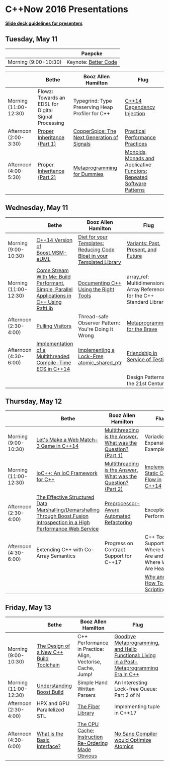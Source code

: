 # C++Now 2016 Presentations

**[Slide deck guidelines for presenters](https://github.com/boostcon/cppnow_presentations_2016/blob/master/SLIDE_DECK_GUIDELINES.md)**

## Tuesday, May 11

|                       | Paepcke                  |
|-----------------------|--------------------------|
| Morning (9:00-10:30)  | Keynote: [Better Code][] |


|                       | Bethe                                                    | Booz Allen Hamilton                                  | Flug                                                                                              |
|-----------------------|----------------------------------------------------------|------------------------------------------------------|---------------------------------------------------------------------------------------------------|
| Morning (11:00-12:30) | Flowz: Towards an EDSL for Digital Signal Processing     | Typegrind: Type Preserving Heap Profiler for C++     | [C++14 Dependency Injection][]                                                                    |
| Afternoon (2:00-3:30) | [Proper Inheritance (Part 1)][]                              | [CopperSpice: The Next Generation of Signals][]          | [Practical Performance Practices][]                                                               |
| Afternoon (4:00-5:30) | [Proper Inheritance (Part 2)][]                              | [Metaprogramming for Dummies][]                          | [Monoids, Monads and Applicative Functors: Repeated Software Patterns][]                          |

## Wednesday, May 11

|                       | Bethe                                                                                         | Booz Allen Hamilton                                                        | Flug                                                                          |
|-----------------------|-----------------------------------------------------------------------------------------------|----------------------------------------------------------------------------|-------------------------------------------------------------------------------|
| Morning (9:00-10:30)  | [C++14 Version of Boost.MSM-eUML][]                                                           | [Diet for your Templates: Reducing Code Bloat in your Templated Library][]     | [Variants: Past, Present, and Future][]                                       |
| Morning (11:00-12:30) | [Come Stream With Me: Build Performant, Simple, Parallel Applications in C++ Using RaftLib][] | [Documenting C++ Using the Right Tools][]                                      | array_ref: Multidimensional Array References for the C++ Standard Library     |
| Afternoon (2:30-4:00) | [Pulling Visitors][]                                                                          | Thread-safe Observer Pattern: You're Doing It Wrong                        | [Metaprogramming for the Brave][]                                                 |
| Afternoon (4:30-6:00) | [Implementation of a Multithreaded Compile-Time ECS in C++14][]                               | [Implementing a Lock-Free atomic_shared_ptr][]                             | [Friendship in Service of Testing][]                                          |
|                       |                                                                                               |                                                                            | Design Patterns in the 21st Century                                           |

## Thursday, May 12

|                       | Bethe                                                                                                                            | Booz Allen Hamilton                                           | Flug                                                        |
|-----------------------|----------------------------------------------------------------------------------------------------------------------------------|---------------------------------------------------------------|-------------------------------------------------------------|
| Morning (9:00-10:30)  | [Let's Make a Web Match-3 Game in C++14][]                                                                                       | [Multithreading is the Answer. What was the Question? (Part 1)][] | Variadic Expansion in Examples                              |
| Morning (11:00-12:30) | [IoC++: An IoC Framework for C++][]                                                                                                   | [Multithreading is the Answer. What was the Question? (Part 2)][] | [Implementing Static Control Flow in C++14][]               |
| Afternoon (2:30-4:00) | [The Effective Structured Data Marshalling/Demarshalling Through Boost.Fusion Introspection in a High Performance Web Service][]     | [Preprocessor-Aware Automated Refactoring][]                  | Exceptional Performance                                     |
| Afternoon (4:30-6:00) | Extending C++ with Co-Array Semantics                                                                                            | Progress on Contract Support for C++17                        | C++ Tool Support: Where We Are and Where We Are Heading     |
|                       |                                                                                                                                  |                                                               | [Why and How To Add Scripting][]                            |

## Friday, May 13

|                       | Bethe                                   | Booz Allen Hamilton                                             | Flug                                                                                           |
|-----------------------|-----------------------------------------|-----------------------------------------------------------------|------------------------------------------------------------------------------------------------|
| Morning (9:00-10:30)  | [The Design of a New C++ Build Toolchain][] | C++ Performance in Practice: Align, Vectorise, Cache, Jump!     | [Goodbye Metaprogramming, and Hello Functional: Living in a Post-Metaprogramming Era in C++][]     |
| Morning (11:00-12:30) | [Understanding Boost.Build][]               | Simple Hand Written Parsers                                     | An Interesting Lock-free Queue: Part 2 of N                                                    |
| Afternoon (2:30-4:00) | HPX and GPU Parallelized STL            | [The Fiber Library][]                                               | Implementing tuple in C++17                                                                    |
| Afternoon (4:30-6:00) | [What is the Basic Interface?][]        | [The CPU Cache: Instruction Re-Ordering Made Obvious][]         | [No Sane Compiler would Optimize Atomics][]                                                    |

[Better Code]: https://github.com/boostcon/cppnow_presentations_2016/raw/master/00_tuesday/better_code.pdf

[C++14 Dependency Injection]: https://github.com/boostcon/cppnow_presentations_2016/raw/master/00_tuesday/cpp14_dependency_injection_library.pdf
[Proper Inheritance (Part 1)]: https://github.com/boostcon/cppnow_presentations_2016/raw/master/00_tuesday/proper_inheritance.pdf
[CopperSpice: The Next Generation of Signals]: https://github.com/boostcon/cppnow_presentations_2016/raw/master/00_tuesday/copperspice_the_next_generation_of_signals.pdf
[Proper Inheritance (Part 2)]: https://github.com/boostcon/cppnow_presentations_2016/raw/master/00_tuesday/proper_inheritance.pdf
[Practical Performance Practices]:  https://github.com/boostcon/cppnow_presentations_2016/raw/master/00_tuesday/practical_performance_practices.pdf
[Metaprogramming for Dummies]: https://ldionne.github.io/cppnow-2016-metaprogramming-for-dummies
[Monoids, Monads and Applicative Functors: Repeated Software Patterns]: https://github.com/boostcon/cppnow_presentations_2016/raw/master/00_tuesday/monoids_monads_and_applicative_functors_repeated_software_patterns.pdf

[C++14 Version of Boost.MSM-eUML]: https://github.com/boostcon/cppnow_presentations_2016/raw/master/01_wednesday/cpp14_version_of_boost_msm_euml.pdf
[Diet for your Templates: Reducing Code Bloat in your Templated Library]: https://github.com/boostcon/cppnow_presentations_2016/raw/master/01_wednesday/diet_for_your_templates_reducing_code_bloat_in_your_templated_library.pdf
[Variants: Past, Present, and Future]: https://github.com/boostcon/cppnow_presentations_2016/raw/master/01_wednesday/variants_past_present_and_future.pdf
[Come Stream With Me: Build Performant, Simple, Parallel Applications in C++ Using RaftLib]: https://github.com/boostcon/cppnow_presentations_2016/raw/master/01_wednesday/come_stream_with_me_build_performant_simple_parallel_applications_in_cpp_using_raftlib.pdf
[Documenting C++ Using the Right Tools]: https://github.com/boostcon/cppnow_presentations_2016/raw/master/01_wednesday/documenting_cpp_using_the_right_tools.pdf
[Implementing a Lock-Free atomic_shared_ptr]: https://github.com/boostcon/cppnow_presentations_2016/raw/master/01_wednesday/implementing_a_lock_free_atomic_shared_ptr.pdf
[Friendship in Service of Testing]: https://github.com/boostcon/cppnow_presentations_2016/raw/master/01_wednesday/friendship_in_service_of_testing.pdf
[Pulling Visitors]: https://github.com/boostcon/cppnow_presentations_2016/raw/master/01_wednesday/pulling_visitors.pdf
[Metaprogramming for the Brave]: https://ldionne.github.io/cppnow-2016-metaprogramming-for-the-brave
[Implementation of a Multithreaded Compile-Time ECS in C++14]: https://github.com/boostcon/cppnow_presentations_2016/raw/master/01_wednesday/implementation_of_a_multithreaded_compile_time_ecs_in_cpp14.pdf

[Let's Make a Web Match-3 Game in C++14]: https://github.com/boostcon/cppnow_presentations_2016/raw/master/02_thursday/lets_make_a_web_match3_game_in_cpp14.pdf
[Multithreading is the Answer. What was the Question? (Part 1)]: https://github.com/boostcon/cppnow_presentations_2016/raw/master/02_thursday/multithreading_is_the_answer_what_was_the_question_part_1.pdf
[IoC++: An IoC Framework for C++]: https://github.com/boostcon/cppnow_presentations_2016/raw/master/02_thursday/iocpp_an_ioc_framework_for_cpp.pdf
[Multithreading is the Answer. What was the Question? (Part 2)]: https://github.com/boostcon/cppnow_presentations_2016/raw/master/02_thursday/multithreading_is_the_answer_what_was_the_question_part_2.pdf
[Preprocessor-Aware Automated Refactoring]: https://github.com/boostcon/cppnow_presentations_2016/raw/master/02_thursday/preprocessor_aware_automated_refactoring.pdf
[Implementing Static Control Flow in C++14]: https://github.com/SuperV1234/cppnow2016
[The Effective Structured Data Marshalling/Demarshalling Through Boost.Fusion Introspection in a High Performance Web Service]: https://github.com/boostcon/cppnow_presentations_2016/raw/master/02_thursday/the_effective_structured_data_marshalling_demarshalling_through_boost_fusion_introspection_in_a_high_performance_web_service.pdf
[Why And How To Add Scripting]:  https://github.com/boostcon/cppnow_presentations_2016/raw/master/02_thursday/why_and_how_to_add_scripting.pdf

[The Design of a New C++ Build Toolchain]: https://github.com/boostcon/cppnow_presentations_2016/raw/master/03_friday/the_design_of_a_new_cpp_build_toolchain.pdf
[Goodbye Metaprogramming, and Hello Functional: Living in a Post-Metaprogramming Era in C++]: https://github.com/boostcon/cppnow_presentations_2016/raw/master/03_friday/goodbye_metaprogramming_and_hello_functional_living_in_a_post_metaprogramming_era_in_cpp.pdf
[Understanding Boost.Build]: https://github.com/boostcon/cppnow_presentations_2016/raw/master/03_friday/understanding_boost_build.pdf
[The Fiber Library]: https://github.com/boostcon/cppnow_presentations_2016/raw/master/03_friday/the_fiber_library.pdf
[What is the Basic Interface?]: https://github.com/boostcon/cppnow_presentations_2016/raw/master/03_friday/what_is_the_basic_interface.pdf
[The CPU Cache: Instruction Re-Ordering Made Obvious]: https://github.com/boostcon/cppnow_presentations_2016/raw/master/03_friday/the_cpu_cache_instruction_reordering_made_obvious.pdf
[No Sane Compiler would Optimize Atomics]: https://github.com/boostcon/cppnow_presentations_2016/raw/master/03_friday/no_sane_compiler_would_optimize_atomics.pdf

